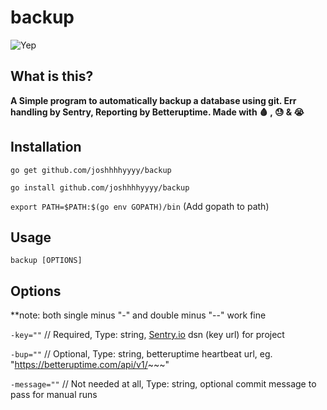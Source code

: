 # backup
![Yep](https://socialify.git.ci/joshhhhyyyy/Backup/image?descriptionEditable=backup%20a%20database%20using%20git.%20Err%20handling%20by%20Sentry%2C%20Reporting%20by%20Betteruptime.%20Made%20with%20%F0%9F%A9%B8%20%2C%20%F0%9F%98%93%20%26%20%F0%9F%98%AD&font=Source%20Code%20Pro&language=1&owner=1&pattern=Overlapping%20Hexagons&theme=Dark)

## What is this?
**A Simple program to automatically backup a database using git. Err handling by Sentry, Reporting by Betteruptime. Made with 🩸 , 😓 &amp; 😭**

## Installation
```go get github.com/joshhhhyyyy/backup```

```go install github.com/joshhhhyyyy/backup```

```export PATH=$PATH:$(go env GOPATH)/bin``` (Add gopath to path)

## Usage
```backup [OPTIONS]```

## Options
**note: both single minus "-" and double minus "--" work fine

```-key=""``` // Required, Type: string, [Sentry.io](sentry.io) dsn (key url) for project

```-bup=""``` // Optional, Type: string, betteruptime heartbeat url, eg. "https://betteruptime.com/api/v1/~~~"

```-message=""``` // Not needed at all, Type: string, optional commit message to pass for manual runs
